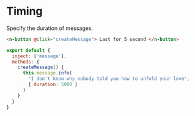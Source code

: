 # Timing

Specify the duration of messages.

```html
<n-button @click="createMessage"> Last for 5 second </n-button>
```

```js
export default {
  inject: ['message'],
  methods: {
    createMessage() {
      this.message.info(
        "I don't know why nobody told you how to unfold your love",
        { duration: 5000 }
      )
    }
  }
}
```
